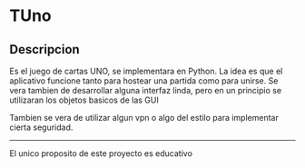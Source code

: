 # TUno

## Descripcion

Es el juego de cartas UNO, se implementara en Python. La idea es que el aplicativo
funcione tanto para hostear una partida como para unirse. 
Se vera tambien de desarrollar alguna interfaz linda, pero en un principio se utilizaran
los objetos basicos de las GUI

Tambien se vera de utilizar algun vpn o algo del estilo para implementar cierta seguridad.
___

El unico proposito de este proyecto es educativo
